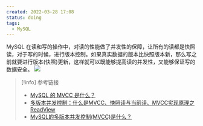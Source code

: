```yaml
---
created: 2022-03-28 17:08
status: doing
tags:
  - MySQL
---
```


MySQL 在读和写的操作中，对读的性能做了并发性的保障，让所有的读都是快照读，对于写的时候，进行版本控制。如果真实数据的版本比快照版本新，那么写之前就要进行版本(快照)更新，这样就可以既能够提高读的并发性，又能够保证写的数据安全。
![](202203281710708.png)


> [!info]  参考链接
> - [MySQL 的 MVCC 是什么？](https://blog.nowcoder.net/n/c84c5a30965a4a36a6d1ccac2a844885)
> - [多版本并发控制：什么是MVCC、快照读与当前读、MVCC实现原理之ReadView](https://icode.best/i/86846746058741)
> - [MySQL的多版本并发控制(MVCC)是什么？](https://segmentfault.com/a/1190000037557620)


